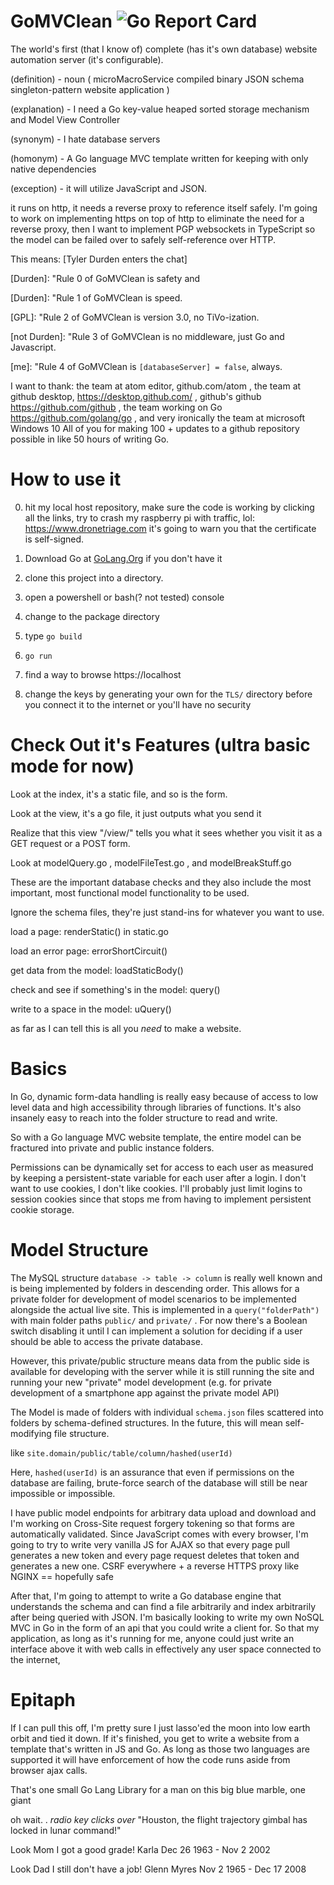 # GoMVClean ![Go Report Card](https://goreportcard.com/badge/github.com/samiam2013/GoMVClean)
The world's first (that I know of) complete (has it's own database) website automation server (it's configurable).

(definition) - noun ( microMacroService compiled binary JSON schema singleton-pattern website application )

(explanation) - I need a Go key-value heaped sorted storage mechanism and Model View Controller

(synonym) - I hate database servers

(homonym) - A Go language MVC template written for keeping with only native dependencies

(exception) - it will utilize JavaScript and JSON.

it runs on http, it needs a reverse proxy to reference itself safely. I'm going to work on implementing https on top of http to eliminate the need for a reverse proxy, then I want to implement PGP websockets in TypeScript so the model can be failed over to safely self-reference over HTTP.

This means: [Tyler Durden enters the chat]

[Durden]: "Rule 0 of GoMVClean is safety and

[Durden]: "Rule 1 of GoMVClean is speed.

[GPL]: "Rule 2 of GoMVClean is version 3.0, no TiVo-ization.

[not Durden]: "Rule 3 of GoMVClean is no middleware, just Go and Javascript.

[me]: "Rule 4 of GoMVClean is `[databaseServer] = false`, always.

I want to thank: the team at atom editor, github.com/atom , the team at github desktop, https://desktop.github.com/ , github's github https://github.com/github , the team working on Go https://github.com/golang/go , and very ironically the team at microsoft Windows 10 All of you for making 100 + updates to a github repository possible in like 50 hours of writing Go.

# How to use it

0) hit my local host repository, make sure the code is working by clicking all
the links, try to crash my raspberry pi with traffic, lol:
https://www.dronetriage.com
it's going to warn you that the certificate is self-signed.

1) Download Go at [GoLang.Org](https://golang.org) if you don't have it

2) clone this project into a directory.

3) open a powershell or bash(? not tested) console

4) change to the package directory

5) type `go build`

6) `go run`

7) find a way to browse https://localhost

8) change the keys by generating your own for the `TLS/` directory before you connect it to the internet or you'll have no security

# Check Out it's Features (ultra basic mode for now)
Look at the index, it's a static file, and so is the form.

Look at the view, it's a go file, it just outputs what you send it

Realize that this view "/view/" tells you what it sees whether you visit it as a GET request or a POST form.

Look at modelQuery.go , modelFileTest.go , and modelBreakStuff.go

These are the important database checks and they also include the most important, most functional model functionality to be used.

Ignore the schema files, they're just stand-ins for whatever you want to use.


load a page: renderStatic() in static.go

load an error page: errorShortCircuit()

get data from the model: loadStaticBody()

check and see if something's in the model: query()

write to a space in the model: uQuery()


as far as I can tell this is all you *need* to make a website.


# Basics
In Go, dynamic form-data handling is really easy because of access to low level data and high accessibility through libraries of functions. It's also insanely easy to reach into the folder structure to read and write.

So with a Go language MVC website template, the entire model can be fractured into private and public instance folders.

Permissions can be dynamically set for access to each user as measured by keeping a persistent-state variable for each user after a login. I don't want to use cookies, I don't like cookies. I'll probably just limit logins to session cookies since that stops me from having to implement persistent cookie storage.

# Model Structure
The MySQL structure `database -> table -> column` is really well known and is being implemented by folders in descending order. This allows for a private folder for development of model scenarios to be implemented alongside the actual live site. This is implemented in a `query("folderPath")` with main folder paths `public/` and `private/` .  For now there's a Boolean switch disabling it until I can implement a solution for deciding if a user should be able to access the private database.

However, this private/public structure means data from the public side is available for developing with the server while it is still running the site and running your new "private" model development (e.g. for private development of a smartphone app against the private model API)

The Model is made of folders with individual `schema.json` files scattered into folders by schema-defined structures. In the future, this will mean self-modifying file structure.

like `site.domain/public/table/column/hashed(userId)`

Here, `hashed(userId)` is an assurance that even if permissions on the database are failing, brute-force search of the database will still be near impossible or impossible.

I have public model endpoints for arbitrary data upload and download and I'm working on Cross-Site request forgery tokening so that forms are automatically validated. Since JavaScript comes with every browser, I'm going to try to write very vanilla JS for AJAX so that every page pull generates a new token and every page request deletes that token and generates a new one. CSRF everywhere + a reverse HTTPS proxy like NGINX == hopefully safe

After that, I'm going to attempt to write a Go database engine that understands the schema and can find a file arbitrarily and index arbitrarily after being queried with JSON. I'm basically looking to write my own NoSQL MVC in Go in the form of an api that you could write a client for. So that my application, as long as it's running for me, anyone could just write an interface above it with web calls in effectively any user space connected to the internet, 

# Epitaph
If I can pull this off, I'm pretty sure I just lasso'ed the moon into low earth orbit and tied it down. If it's finished, you get to write a website from a template that's written in JS and Go. As long as those two languages are supported it will have enforcement of how the code runs aside from browser ajax calls.

That's one small Go Lang Library for a man on this big blue marble, one giant

oh wait. . *radio key clicks over* "Houston, the flight trajectory gimbal has locked in lunar command!"

Look Mom I got a good grade!
Karla Dec 26 1963 - Nov 2 2002

Look Dad I still don't have a job!
Glenn Myres Nov 2 1965 - Dec 17 2008
